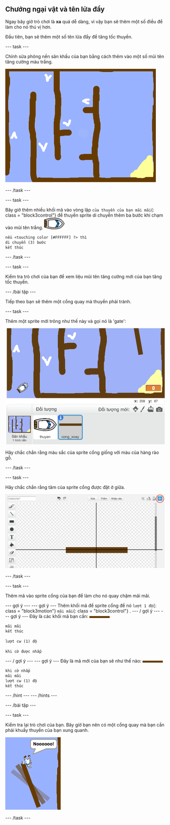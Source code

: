 ## Chướng ngại vật và tên lửa đẩy

Ngay bây giờ trò chơi là **xa** quá dễ dàng, vì vậy bạn sẽ thêm một số điều để làm cho nó thú vị hơn.

Đầu tiên, bạn sẽ thêm một số tên lửa đẩy để tăng tốc thuyền.

\--- task \---

Chỉnh sửa phông nền sân khấu của bạn bằng cách thêm vào một số mũi tên tăng cường màu trắng.

![ảnh chụp màn hình](images/boat-boost.png)

\--- /task \---

\--- task \---

Bây giờ thêm nhiều khối mã vào vòng lặp `của thuyền của bạn mãi mãi`{: class = "block3control"} để thuyền sprite di chuyển thêm ba bước khi chạm vào mũi tên trắng. ![thuyền-sprite](images/boat_resize.png)

```blocks3
nếu <touching color [#FFFFFF] ?> thì
di chuyển (3) bước
kết thúc
```

\--- /task \---

\--- task \---

Kiểm tra trò chơi của bạn để xem liệu mũi tên tăng cường mới của bạn tăng tốc thuyền.

\--- /bài tập \---

Tiếp theo bạn sẽ thêm một cổng quay mà thuyền phải tránh.

\--- task \---

Thêm một sprite mới trông như thế này và gọi nó là 'gate':

![ảnh chụp màn hình](images/boat-gate.png)

Hãy chắc chắn rằng màu sắc của sprite cổng giống với màu của hàng rào gỗ.

\--- /task \---

\--- task \---

Hãy chắc chắn rằng tâm của sprite cổng được đặt ở giữa.

![ảnh chụp màn hình](images/boat-center.png)

\--- /task \---

\--- task \---

Thêm mã vào sprite cổng của bạn để làm cho nó quay chậm mãi mãi.

\--- gợi ý \--- \--- gợi ý \--- Thêm khối mã để sprite cổng để nó `lượt 1 độ`{: class = "block3motion"} `mãi mãi`{: class = "block3control"} . \--- / gợi ý \--- \--- gợi ý \--- Đây là các khối mã bạn cần: ![cánh cổng](images/gate.png)

```blocks3
mãi mãi
kết thúc

lượt cw (1) độ

khi cờ được nhấp
```

\--- / gợi ý \--- \--- gợi ý \--- Đây là mã mới của bạn sẽ như thế nào: ![cánh cổng](images/gate.png)

```blocks3
khi cờ nhấp
mãi mãi
lượt cw (1) độ
kết thúc
```

\--- /hint \--- \--- /hints \---

\--- /bài tập \---

\--- task \---

Kiểm tra lại trò chơi của bạn. Bây giờ bạn nên có một cổng quay mà bạn cần phải khuấy thuyền của bạn xung quanh.

![ảnh chụp màn hình](images/boat-gate-test.png)

\--- /task \---